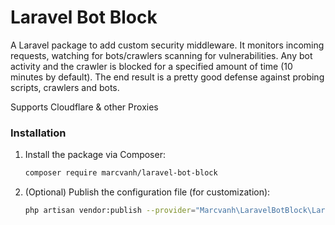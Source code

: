# Laravel Bot Block

A Laravel package to add custom security middleware. It monitors incoming requests, watching 
for bots/crawlers scanning for vulnerabilities. Any bot activity and the crawler is blocked 
for a specified amount of time (10 minutes by default). The end result is a pretty good 
defense against probing scripts, crawlers and bots.

Supports Cloudflare & other Proxies

### Installation

1. Install the package via Composer:

    ```bash
    composer require marcvanh/laravel-bot-block
    ```

2. (Optional) Publish the configuration file (for customization):

    ```bash
    php artisan vendor:publish --provider="Marcvanh\LaravelBotBlock\LaravelBotBlockServiceProvider"
    ```
